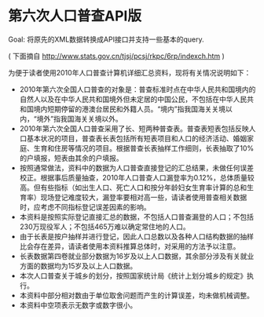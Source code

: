 # 第六次人口普查API版 
Goal: 将原先的XML数据转换成API接口并支持一些基本的query.

( 下面摘自 http://www.stats.gov.cn/tjsj/pcsj/rkpc/6rp/indexch.htm )
 
为便于读者使用2010年人口普查计算机详细汇总资料，现将有关情况说明如下：
* 2010年第六次全国人口普查的对象是：普查标准时点在中华人民共和国境内的自然人以及在中华人民共和国境外但未定居的中国公民，不包括在中华人民共和国境内短期停留的港澳台居民和外籍人员。“境内”指我国海关关境以内，“境外”指我国海关关境以外。
* 2010年第六次全国人口普查采用了长、短两种普查表。普查表短表包括反映人口基本状况的项目，普查表长表包括所有短表项目和人口的经济活动、婚姻家庭、生育和住房等情况的项目。根据普查长表抽样工作细则，长表抽取了10%的户填报，短表由其余的户填报。
* 按照通常做法，资料中的数据为人口普查直接登记的汇总结果，未做任何误差校正。根据事后质量抽查，2010年人口普查人口漏登率为0.12%，总体质量较高。但有些指标（如出生人口、死亡人口和按分年龄妇女生育率计算的总和生育率）现场登记难度较大，漏登率要相对高一些，请读者使用普查相关数据时，应考虑不同指标登记误差因素的影响。
* 本资料是按照实际登记直接汇总的数据，不包括人口普查漏登的人口；不包括230万现役军人；不包括465万难以确定常住地的人口。
* 由于长表是按户抽样并进行登记，因此人口总数以及各种人口结构数据的抽样比会存在差异，请读者使用本资料推算总体时，对采用的方法予以注意。
* 长表数据第四卷就业部分数据为16岁及以上人口数据，其余部分涉及有关就业方面的数据均为15岁及以上人口数据。
* 本次人口普查关于城乡的划分，按照国家统计局《统计上划分城乡的规定》执行。
* 本资料中部分相对数由于单位取舍问题而产生的计算误差，均未做机械调整。
* 本资料中空项表示无数字或数字很小。
 
